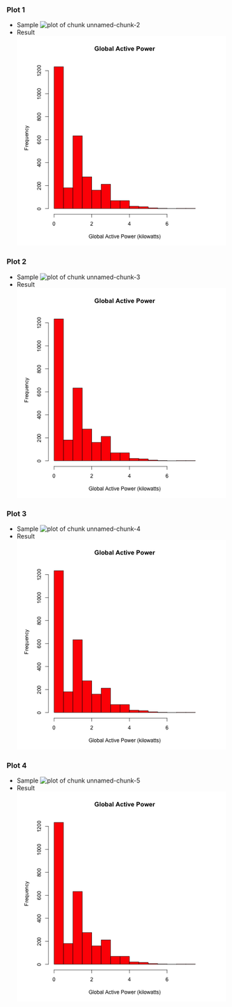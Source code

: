 ### Plot 1
- Sample
![plot of chunk unnamed-chunk-2](figure/unnamed-chunk-2.png) 
- Result
![plot 1](figure/plot1.png)

### Plot 2
- Sample
![plot of chunk unnamed-chunk-3](figure/unnamed-chunk-3.png) 
- Result
![plot 2](figure/plot1.png)

### Plot 3
- Sample
![plot of chunk unnamed-chunk-4](figure/unnamed-chunk-4.png) 
- Result
![plot 3](figure/plot1.png)

### Plot 4
- Sample
![plot of chunk unnamed-chunk-5](figure/unnamed-chunk-5.png) 
- Result
![plot 4](figure/plot1.png)
